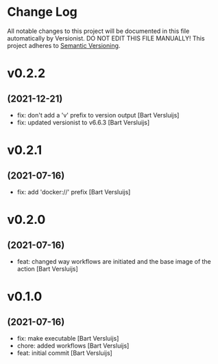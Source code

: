 # Change Log

All notable changes to this project will be documented in this file
automatically by Versionist. DO NOT EDIT THIS FILE MANUALLY!
This project adheres to [Semantic Versioning](http://semver.org/).

# v0.2.2
## (2021-12-21)

* fix: don't add a 'v' prefix to version output [Bart Versluijs]
* fix: updated versionist to v6.6.3 [Bart Versluijs]

# v0.2.1
## (2021-07-16)

* fix: add 'docker://' prefix [Bart Versluijs]

# v0.2.0
## (2021-07-16)

* feat: changed way workflows are initiated and the base image of the action [Bart Versluijs]

# v0.1.0
## (2021-07-16)

* fix: make executable [Bart Versluijs]
* chore: added workflows [Bart Versluijs]
* feat: initial commit [Bart Versluijs]

